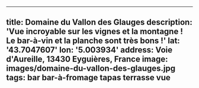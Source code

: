 ---

title: Domaine du Vallon des Glauges
description: 'Vue incroyable sur les vignes et la montagne ! Le bar-à-vin et la planche
  sont très bons !'
lat: '43.7047607'
lon: '5.003934'
address: Voie d'Aureille, 13430 Eyguières, France
image: images/domaine-du-vallon-des-glauges.jpg
tags: bar bar-à-fromage tapas terrasse vue
---